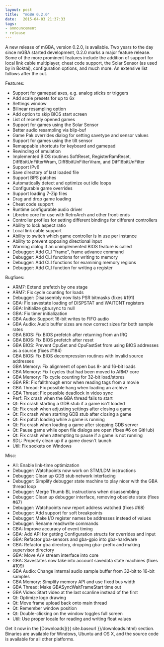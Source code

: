 ```yaml
---
layout: post
title:  "mGBA 0.2.0"
date:   2015-04-03 21:37:33
tags:
- announcement
- release
---
```

A new release of mGBA, version 0.2.0, is available. Two years to the day since mGBA started development, 0.2.0 marks a major feature release. Some of the more prominent features include the addition of support for local link cable multiplayer, cheat code support, the Solar Sensor (as used by in Boktai), configuration options, and much more. An extensive list follows after the cut.<!--more-->

Features:

 - Support for gamepad axes, e.g. analog sticks or triggers
 - Add scale presets for up to 6x
 - Settings window
 - Bilinear resampling option
 - Add option to skip BIOS start screen
 - List of recently opened games
 - Support for games using the Solar Sensor
 - Better audio resampling via blip-buf
 - Game Pak overrides dialog for setting savetype and sensor values
 - Support for games using the tilt sensor
 - Remappable shortcuts for keyboard and gamepad
 - Rewinding of emulation
 - Implemented BIOS routines SoftReset, RegisterRamReset, Diff8bitUnFilterWram, Diff8bitUnFilterVram, and Diff16bitUnFilter
 - Support IPv6
 - Save directory of last loaded file
 - Support BPS patches
 - Automatically detect and optimize out idle loops
 - Configurable game overrides
 - Support loading 7-Zip files
 - Drag and drop game loading
 - Cheat code support
 - Runtime configurable audio driver
 - Libretro core for use with RetroArch and other front-ends
 - Controller profiles for setting different bindings for different controllers
 - Ability to lock aspect ratio
 - Local link cable support
 - Ability to switch which game controller is in use per instance
 - Ability to prevent opposing directional input
 - Warning dialog if an unimplemented BIOS feature is called
 - Debugger: Add CLI "frame", frame advance command
 - Debugger: Add CLI functions for writing to memory
 - Debugger: Add CLI functions for examining memory regions
 - Debugger: Add CLI function for writing a register

Bugfixes:

 - ARM7: Extend prefetch by one stage
 - ARM7: Fix cycle counting for loads
 - Debugger: Disassembly now lists PSR bitmasks (fixes #191)
 - GBA: Fix savestate loading of DISPSTAT and WAITCNT registers
 - GBA: Initialize gba.sync to null
 - GBA: Fix timer initialization
 - GBA Audio: Support 16-bit writes to FIFO audio
 - GBA Audio: Audio buffer sizes are now correct sizes for both sample rates
 - GBA BIOS: Fix BIOS prefetch after returning from an IRQ
 - GBA BIOS: Fix BIOS prefetch after reset
 - GBA BIOS: Prevent CpuSet and CpuFastSet from using BIOS addresses as a source (fixes #184)
 - GBA BIOS: Fix BIOS decompression routines with invalid source addresses
 - GBA Memory: Fix alignment of open bus 8- and 16-bit loads
 - GBA Memory: Fix I cycles that had been moved to ARM7 core
 - GBA Memory: Fix cycle counting for 32-bit load/stores
 - GBA RR: Fix fallthrough error when reading tags from a movie
 - GBA Thread: Fix possible hang when loading an archive
 - GBA Thread: Fix possible deadlock in video sync
 - Perf: Fix crash when the GBA thread fails to start
 - Qt: Fix crash starting a GDB stub if a game isn't loaded
 - Qt: Fix crash when adjusting settings after closing a game
 - Qt: Fix crash when starting GDB stub after closing a game
 - Qt: Fix patch loading while a game is running
 - Qt: Fix crash when loading a game after stopping GDB server
 - Qt: Pause game while open file dialogs are open (fixes #6 on GitHub)
 - Qt: Fix crash when attempting to pause if a game is not running
 - SDL: Properly clean up if a game doesn't launch
 - Util: Fix sockets on Windows

Misc:

 - All: Enable link-time optimization
 - Debugger: Watchpoints now work on STM/LDM instructions
 - Debugger: Clean up GDB stub network interfacing
 - Debugger: Simplify debugger state machine to play nicer with the GBA thread loop
 - Debugger: Merge Thumb BL instructions when disassembling
 - Debugger: Clean up debugger interface, removing obsolete state (fixes #67)
 - Debugger: Watchpoints now report address watched (fixes #68)
 - Debugger: Add support for soft breakpoints
 - Debugger: Make I/O register names be addresses instead of values
 - Debugger: Rename read/write commands
 - GBA: Improve accuracy of event timing
 - GBA: Add API for getting Configuration structs for overrides and input
 - GBA: Refactor gba-sensors and gba-gpio into gba-hardware
 - GBA: Refactor gba directory, dropping gba- prefix and making supervisor directory
 - GBA: Move A/V stream interface into core
 - GBA: Savestates now take into account savedata state machines (fixes #109)
 - GBA Audio: Change internal audio sample buffer from 32-bit to 16-bit samples
 - GBA Memory: Simplify memory API and use fixed bus width
 - GBA Thread: Make GBASyncWaitFrameStart time out
 - GBA Video: Start video at the last scanline instead of the first
 - Qt: Optimize logo drawing
 - Qt: Move frame upload back onto main thread
 - Qt: Remember window position
 - Qt: Double-clicking on the window toggles full screen
 - Util: Use proper locale for reading and writing float values

Get it now in the [Downloads]({{ site.baseurl }}/downloads.html) section. Binaries are available for Windows, Ubuntu and OS X, and the source code is available for all other platforms.
